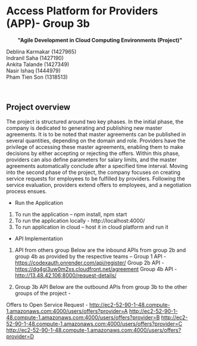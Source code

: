 # Access Platform for Providers (APP)- Group 3b

<p align="center">
<strong>"Agile Development in Cloud Computing Environments (Project)"</strong>

    
   Deblina Karmakar (1427965)
   <br>
   Indranil Saha (1427190)
    <br>
    Ankita Talande (1427349)
    <br>
    Nasir Ishaq (1444979)
	<br>
   Pham Tien Son (1318513)
</p>
<br/>
 
## Project overview
The project is structured around two key phases. In the initial phase, the company is dedicated to generating and publishing new master agreements. 
It is to be noted that master agreements can be published in several quantities, depending on the domain and role. 
Providers have the privilege of accessing these master agreements, enabling them to make decisions by either accepting or rejecting the offers.
Within this phase, providers can also define parameters for salary limits, and the master agreements automatically conclude after a specified time interval.
Moving into the second phase of the project, the company focuses on creating service requests for employees to be fulfilled by providers. 
Following the service evaluation, providers extend offers to employees, and a negotiation process ensues. 

*   Run the Application

1. To run the application – npm install, npm start
2. To run the application locally - http://localhost:4000/
3. To run application in cloud – host it in cloud platform and run it 


*   API Implementation 

1. API from others group 
Below are the inbound APIs from group 2b and group 4b as provided by the respective teams –
Group 1   API - https://codexauth.onrender.com/api/register/
Group 2b API - https://dg4gi3uw0m2xs.cloudfront.net/agreement
Group 4b API - http://13.48.42.106:8000/request-details/

2. Group 3b API 
Below are the outbound APIs from group 3b to the other groups of the project -  

Offers to Open Service Request -
http://ec2-52-90-1-48.compute-1.amazonaws.com:4000/users/offers?provider=A
http://ec2-52-90-1-48.compute-1.amazonaws.com:4000/users/offers?provider=B
http://ec2-52-90-1-48.compute-1.amazonaws.com:4000/users/offers?provider=C
http://ec2-52-90-1-48.compute-1.amazonaws.com:4000/users/offers?provider=D
